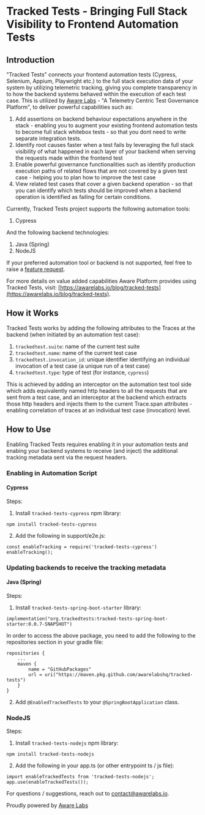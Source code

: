 # Tracked Tests - Bringing Full Stack Visibility to Frontend Automation Tests

## Introduction

"Tracked Tests" connects your frontend automation tests (Cypress, Selenium, Appium, Playwright etc.) to the full stack execution data of your system by utilizing telemetric tracking, giving you complete transparency in to how the backend systems behaved within the execution of each test case. This is utilized by [Aware Labs](https://awarelabs.io) - "A Telemetry Centric Test Governance Platform", to deliver powerful capabilities such as:
1) Add assertions on backend behaviour expectations anywhere in the stack - enabling you to augment your existing frontend automation tests to become full stack whitebox tests - so that you dont need to write separate integration tests.
2) Identify root causes faster when a test fails by leveraging the full stack visibility of what happened in each layer of your backend when serving the requests made within the frontend test
3) Enable powerful governance functionalities such as identify production execution paths of related flows that are not covered by a given test case - helping you to plan how to improve the test case
4) View related test cases that cover a given backend operation - so that you can identify which tests should be improved when a backend operation is identified as failing for certain conditions.

Currently, Tracked Tests project supports the following automation tools:
1) Cypress

And the following backend technologies:
1) Java (Spring)
2) NodeJS

If your preferred automation tool or backend is not supported, feel free to raise a [feature request](https://github.com/awarelabshq/tracked-tests/issues/new).

For more details on value added capabilities Aware Platform provides using Tracked Tests, visit: [https://awarelabs.io/blog/tracked-tests](https://awarelabs.io/blog/tracked-tests).

## How it Works

Tracked Tests works by adding the following attributes to the Traces at the backend (when initiated by an automation test case):

1) `trackedtest.suite`: name of the current test suite
2) `trackedtest.name`: name of the current test case
3) `trackedtest.invocation_id`: unique identifier identifying an individual invocation of a test case (a unique run of a test case)
4) `trackedtest.type`: type of test (for instance, `cypress`)

This is achieved by adding an interceptor on the automation test tool side which adds equivalently named http headers to all the requests that are sent from a test case, and an interceptor at the backend which extracts those http headers and injects them to the current Trace.span attributes - enabling correlation of traces at an individual test case (invocation) level.

## How to Use

Enabling Tracked Tests requires enabling it in your automation tests and enabing your backend systems to receive (and inject) the additional tracking metadata sent via the request headers.

### Enabling in Automation Script

#### Cypress

Steps:

1) Install `tracked-tests-cypress` npm library:  

`npm install tracked-tests-cypress`  

  
2) Add the following in support/e2e.js:  

`const enableTracking = require('tracked-tests-cypress')`  
`enableTracking();`

  
### Updating backends to receive the tracking metadata

#### Java (Spring)

Steps:

1) Install `tracked-tests-spring-boot-starter` library:  

`implementation("org.trackedtests:tracked-tests-spring-boot-starter:0.0.7-SNAPSHOT")`

In order to access the above package, you need to add the following to the repositories section in your gradle file:

```
repositories {
    ...
    maven {
        name = "GitHubPackages"
        url = uri("https://maven.pkg.github.com/awarelabshq/tracked-tests")
    }
}
```
  
2) Add `@EnabledTrackedTests` to your `@SpringBootApplication` class.

### NodeJS

Steps:

1) Install `tracked-tests-nodejs` npm library:  

`npm install tracked-tests-nodejs`

  
2) Add the following in your app.ts (or other entrypoint ts / js file):  

`import enableTrackedTests from 'tracked-tests-nodejs';`  
`app.use(enableTrackedTests());`


For questions / suggestions, reach out to [contact@awarelabs.io](mailto:contact@awarelabs.io).

Proudly powered by [Aware Labs](https://awarelabs.io)
